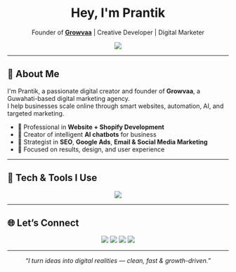 <h1 align="center">Hey, I'm Prantik</h1>

<p align="center">
  Founder of <a href="https://growvaa.com" target="_blank"><b>Growvaa</b></a> | Creative Developer | Digital Marketer
</p>

<p align="center">
  <img src="https://readme-typing-svg.herokuapp.com/?lines=Founder+of+Growvaa;Web+%26+Shopify+Developer;AI+Chatbot+Creator;SEO+%7C+Ads+%7C+Marketing+Strategist&center=true&width=500&height=45">
</p>

---

## 🚀 About Me

I'm Prantik, a passionate digital creator and founder of **Growvaa**, a Guwahati-based digital marketing agency.  
I help businesses scale online through smart websites, automation, AI, and targeted marketing.

- 💼 Professional in **Website + Shopify Development**
- 🤖 Creator of intelligent **AI chatbots** for business
- 🚀 Strategist in **SEO**, **Google Ads**, **Email & Social Media Marketing**
- 🎯 Focused on results, design, and user experience

---

## 🧰 Tech & Tools I Use

<div align="center">
  <img src="https://skillicons.dev/icons?i=html,css,js,tailwind,bootstrap,shopify,figma,ai,photoshop,git,github,vercel,netlify" />
</div>

---

## 🌐 Let’s Connect

<p align="center">
  <a href="mailto:prantik@growvaa.com"><img src="https://img.shields.io/badge/Email-prantik@growvaa.com-blue?style=for-the-badge&logo=gmail"></a>
  <a href="https://growvaa.com"><img src="https://img.shields.io/badge/Website-growvaa.com-darkgreen?style=for-the-badge&logo=google-chrome"></a>
  <a href="https://linkedin.com/in/prantik"><img src="https://img.shields.io/badge/LinkedIn-prantik-blue?style=for-the-badge&logo=linkedin"></a>
  <a href="https://twitter.com/prantik_dev"><img src="https://img.shields.io/badge/Twitter-@prantik_dev-1DA1F2?style=for-the-badge&logo=twitter"></a>
</p>

---

<p align="center"><i>“I turn ideas into digital realities — clean, fast & growth-driven.”</i></p>

